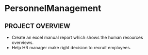 # PersonnelManagement
## PROJECT OVERVIEW

* Create an excel manual report which shows the human resources overviews.
* Help HR manager make right decision to recruit employees.


